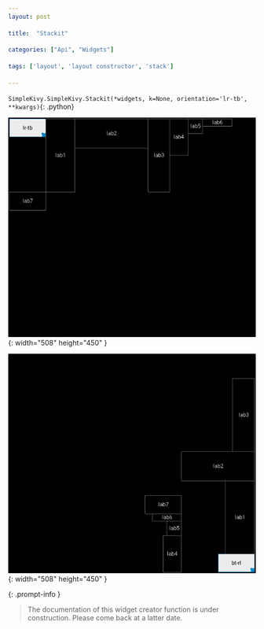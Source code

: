 ```yaml
---
layout: post

title:  "Stackit"

categories: ["Api", "Widgets"]

tags: ['layout', 'layout constructor', 'stack']

---
```

`SimpleKivy.SimpleKivy.Stackit(*widgets, k=None, orientation='lr-tb', **kwargs)`{: .python}


![Stackit.png](assets/img/docs/Stackit.png){: width="508" height="450" }

![Stackit.2.png](assets/img/docs/Stackit.2.png){: width="508" height="450" }


{: .prompt-info }

> The documentation of this widget creator function is under construction. Please come back at a latter date.
